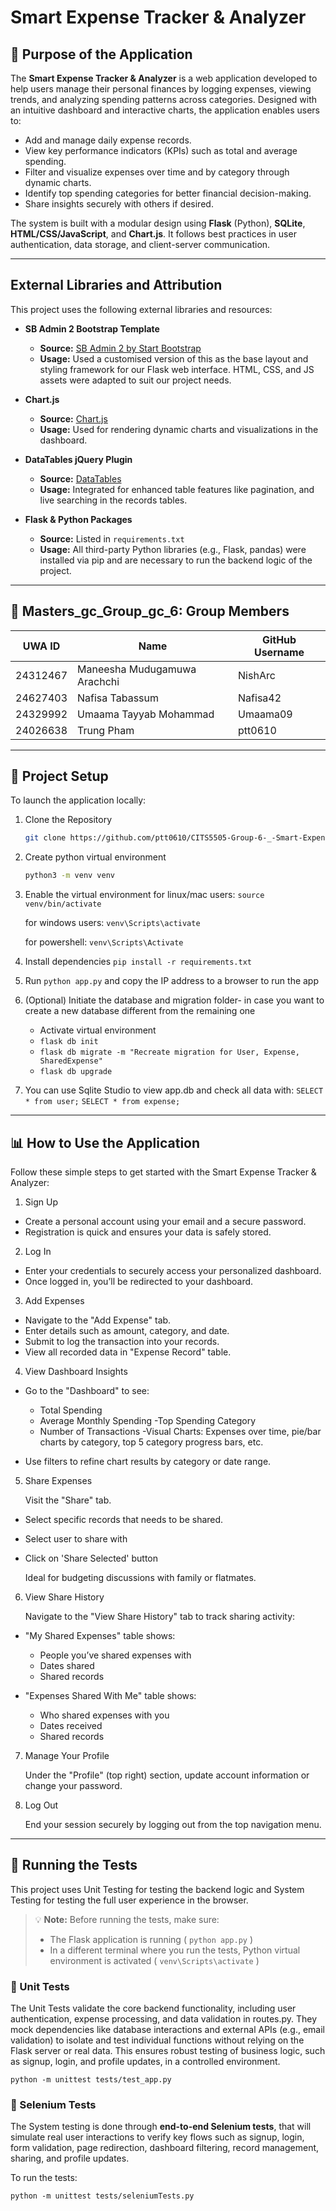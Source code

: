 # Smart Expense Tracker & Analyzer

## 📌 Purpose of the Application

The **Smart Expense Tracker & Analyzer** is a web application developed to help users manage their personal finances by logging expenses, viewing trends, and analyzing spending patterns across categories. Designed with an intuitive dashboard and interactive charts, the application enables users to:

- Add and manage daily expense records.
- View key performance indicators (KPIs) such as total and average spending.
- Filter and visualize expenses over time and by category through dynamic charts.
- Identify top spending categories for better financial decision-making.
- Share insights securely with others if desired.

The system is built with a modular design using **Flask** (Python), **SQLite**, **HTML/CSS/JavaScript**, and **Chart.js**. It follows best practices in user authentication, data storage, and client-server communication.

---

## External Libraries and Attribution

This project uses the following external libraries and resources:

- **SB Admin 2 Bootstrap Template**  
  - **Source:** [SB Admin 2 by Start Bootstrap](https://startbootstrap.com/theme/sb-admin-2)    
  - **Usage:** Used a customised version of this as the base layout and styling framework for our Flask web interface. HTML, CSS, and JS assets were adapted to suit our project needs.

- **Chart.js**  
  - **Source:** [Chart.js](https://www.chartjs.org/)    
  - **Usage:**  Used for rendering dynamic charts and visualizations in the dashboard.

- **DataTables jQuery Plugin**  
  - **Source:** [DataTables](https://datatables.net/)   
  - **Usage:** Integrated for enhanced table features like pagination, and live searching in the records tables.

- **Flask & Python Packages**  
  - **Source:** Listed in `requirements.txt`  
  - **Usage:** All third-party Python libraries (e.g., Flask, pandas) were installed via pip and are necessary to run the backend logic of the project.

---

## 👥 Masters_gc_Group_gc_6: Group Members 

| UWA ID       | Name                           | GitHub Username      |
|--------------|--------------------------------|----------------------|
| 24312467     | Maneesha Mudugamuwa Arachchi   | NishArc              |
| 24627403     | Nafisa Tabassum                | Nafisa42             |
| 24329992     | Umaama Tayyab Mohammad         | Umaama09             |
| 24026638     | Trung Pham                     | ptt0610              |

---

## 🚀 Project Setup

To launch the application locally:

1. Clone the Repository
    ```bash
    git clone https://github.com/ptt0610/CITS5505-Group-6-_-Smart-Expense-Tracker-Analyzer

2. Create python virtual environment
    ```bash
    python3 -m venv venv

3. Enable the virtual environment
    for linux/mac users:
    ``source venv/bin/activate``

    for windows users:
    ``venv\Scripts\activate``

    for powershell:
    ``venv\Scripts\Activate``

4. Install dependencies
    ``pip install -r requirements.txt``

5. Run ``python app.py`` and copy the IP address to a browser to run the app

6. (Optional) Initiate the database and migration folder- in case you want to create a new database different from the remaining one
   - Activate virtual environment
   - ``flask db init``
   - ``flask db migrate -m "Recreate migration for User, Expense, SharedExpense"``
   - ``flask db upgrade``

7. You can use Sqlite Studio to view app.db and check all data with:
   ``SELECT * from user;``
   ``SELECT * from expense;`` 

---
## 📊 How to Use the Application

Follow these simple steps to get started with the Smart Expense Tracker & Analyzer:

1. Sign Up

- Create a personal account using your email and a secure password.
- Registration is quick and ensures your data is safely stored.

2. Log In

- Enter your credentials to securely access your personalized dashboard.
- Once logged in, you’ll be redirected to your dashboard.

3. Add Expenses

- Navigate to the "Add Expense" tab.
- Enter details such as amount, category, and date.
- Submit to log the transaction into your records.
- View all recorded data in "Expense Record" table.

4. View Dashboard Insights

- Go to the "Dashboard" to see:
    - Total Spending
    - Average Monthly Spending
    -Top Spending Category
    - Number of Transactions
    -Visual Charts: Expenses over time, pie/bar charts by category, top 5 category progress bars, etc.

- Use filters to refine chart results by category or date range.

5. Share Expenses

    Visit the "Share" tab.

- Select specific records that needs to be shared.
- Select user to share with
- Click on 'Share Selected' button

    Ideal for budgeting discussions with family or flatmates.

6. View Share History

    Navigate to the "View Share History" tab to track sharing activity:

- "My Shared Expenses" table shows:
    - People you’ve shared expenses with
    - Dates shared
    - Shared records

- "Expenses Shared With Me" table shows:
    - Who shared expenses with you
    - Dates received
    - Shared records

7. Manage Your Profile

    Under the "Profile" (top right) section, update account information or change your password.

8. Log Out

    End your session securely by logging out from the top navigation menu.

---

## 🧪 Running the Tests

This project uses Unit Testing for testing the backend logic and System Testing for testing the full user experience in the browser.
> 💡 **Note:** Before running the tests, make sure:
> - The Flask application is running ( ``python app.py`` )
> - In a different terminal where you run the tests, Python virtual environment is activated ( ``venv\Scripts\activate`` )

### 🧪 Unit Tests

The Unit Tests validate the core backend functionality, including user authentication, expense processing, and data validation in routes.py. They mock dependencies like database interactions and external APIs (e.g., email validation) to isolate and test individual functions without relying on the Flask server or real data. This ensures robust testing of business logic, such as signup, login, and profile updates, in a controlled environment.

``python -m unittest tests/test_app.py``

### 🧪 Selenium Tests

The System testing is done through **end-to-end Selenium tests**, that will simulate real user interactions to verify key flows such as signup, login, form validation, page redirection, dashboard filtering, record management, sharing, and profile updates.


To run the tests:

``python -m unittest tests/seleniumTests.py``

